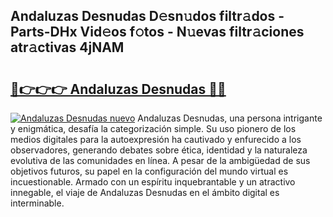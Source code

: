 ## Andaluzas Desnudas D𝚎sn𝚞dos filtr𝚊dos - Parts-DHx Vid𝚎os f𝚘tos - N𝚞evas filtr𝚊ciones atr𝚊ctivas 4jNAM

# <h2><a href="http://mbatjyc.tromn.icu/?c=Andaluzas+Desnudas">🔗👉👉👉 Andaluzas Desnudas 🔗🔗</a></h2>

[![Andaluzas Desnudas nuevo](https://i.imgur.com/pEAQMta.gif)](http://mbatjyc.tromn.icu/?c=Andaluzas+Desnudas)
Andaluzas Desnudas, una persona intrigante y enigmática, desafía la categorización simple. Su uso pionero de los medios digitales para la autoexpresión ha cautivado y enfurecido a los observadores, generando debates sobre ética, identidad y la naturaleza evolutiva de las comunidades en línea. A pesar de la ambigüedad de sus objetivos futuros, su papel en la configuración del mundo virtual es incuestionable. Armado con un espíritu inquebrantable y un atractivo innegable, el viaje de Andaluzas Desnudas en el ámbito digital es interminable.
